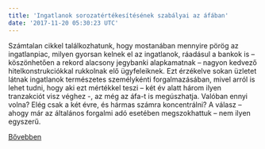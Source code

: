 ```yaml
---
title: 'Ingatlanok sorozatértékesítésének szabályai az áfában'
date: '2017-11-20 05:30:23 UTC'
---
```


Számtalan cikkel találkozhatunk, hogy mostanában mennyire pörög az ingatlanpiac, milyen gyorsan kelnek el az ingatlanok, ráadásul a bankok is – köszönhetően a rekord alacsony jegybanki alapkamatnak – nagyon kedvező hitelkonstrukciókkal rukkolnak elő ügyfeleiknek. Ezt érzékelve sokan üzletet látnak ingatlanok természetes személykénti forgalmazásában, mivel arról is lehet tudni, hogy aki ezt mértékkel teszi – két év alatt három ilyen tranzakciót visz véghez -, az még az áfa-t is megúszhatja. Valóban ennyi volna? Elég csak a két évre, és hármas számra koncentrálni? A válasz – ahogy már az általános forgalmi adó esetében megszokhattuk – nem ilyen egyszerű.


[Bővebben](http://ift.tt/2hDrGdp)
